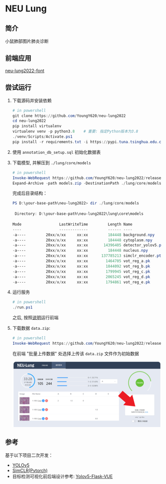 # NEU Lung

## 简介

小鼠肺部图片肺炎诊断

## 前端应用

[neu-lung2022-font](https://github.com/YoungY620/neu-lung2022-front)

## 尝试运行

1. 下载源码并安装依赖

   ```powershell
   # in powershell
   git clone https://github.com/YoungY620/neu-lung2022
   cd neu-lung2022
   pip install virtualenv
   virtualenv venv -p python3.8    # 重要: 指定Python版本为3.8
   ./venv/Scripts/Activate.ps1
   pip install -r requirements.txt -i https://pypi.tuna.tsinghua.edu.cn/simple
   ```

2. 使用 `annotation_db_setup.sql` 初始化数据表

3. 下载模型, 并解压到 `./lung/core/models`

   ```powershell
   # in powershell
   Invoke-WebRequest https://github.com/YoungY620/neu-lung2022/releases/download/v0.4/models.zip -outfile models.zip
   Expand-Archive -path models.zip -DestinationPath ./lung/core/models
   ```

   完成后目录结构：

   ```powershell
   PS D:\your-base-path\neu-lung2022> dir ./lung/core/models

    Directory: D:\your-base-path\neu-lung2022\lung\core\models

   Mode                 LastWriteTime         Length Name
   ----                 -------------         ------ ----
   -a----         20xx/x/xx     xx:xx         184448 background.npy
   -a----         20xx/x/xx     xx:xx         184448 cytoplasm.npy
   -a----         20xx/x/xx     xx:xx       14396405 detector_yolov5.pt
   -a----         20xx/x/xx     xx:xx         184448 nucleus.npy
   -a----         20xx/x/xx     xx:xx      137785213 simclr_encoder.pth.tar
   -a----         20xx/x/xx     xx:xx        1464705 vot_reg_a.pk
   -a----         20xx/x/xx     xx:xx        1844092 vot_reg_b.pk
   -a----         20xx/x/xx     xx:xx        1799945 vot_reg_c.pk
   -a----         20xx/x/xx     xx:xx        2065245 vot_reg_d.pk
   -a----         20xx/x/xx     xx:xx        1794861 vot_reg_e.pk
   ```

4. 运行服务

   ```powershell
   # in powershell
   ./run.ps1
   ```

   之后, 按照[说明](https://github.com/YoungY620/neu-lung2022-front/blob/master/README.md)运行前端

5. 下载数据 `data.zip`:

   ```powershell
   # in powershell
   Invoke-WebRequest https://github.com/YoungY620/neu-lung2022/releases/download/v0.4/data.zip -outfile data.zip
   ```

   在前端 "批量上传数据" 处选择上传该 `data.zip` 文件作为初始数据

   ![批量上传数据](images/20220606174700.png)

## 参考

基于以下项目二次开发：

- [YOLOv5](https://github.com/ultralytics/yolov5)
- [SimCLR(Pytorch)](https://github.com/sthalles/SimCLR)
- 目标检测可视化前后端设计参考: [Yolov5-Flask-VUE](https://github.com/Sharpiless/Yolov5-Flask-VUE/blob/master/back-end/app.py)
